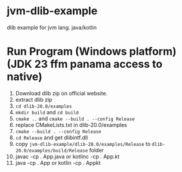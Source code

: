 # jvm-dlib-example
dlib example for jvm lang. java/kotlin

# Run Program (Windows platform) (JDK 23 ffm panama access to native)
1. Download dlib zip on official website.
2. extract dlib zip
3. `cd dlib-20.0/examples`
4. `mkdir build` and `cd build`
5. `cmake ..` and `cmake --build . --config Release`
6. replace CMakeLists.txt in dlib-20.0/examples
7. `cmake --build . --config Release`
9. `cd Release` and get dlibintf.dll
10. copy `jvm-dlib-example/dlib-20.0/examples/Release` to `dlib-20.0/examples/build/Release` folder
11. javac -cp . App.java or kotlinc -cp . App.kt
12. java -cp . App or kotlin -cp . Appkt
